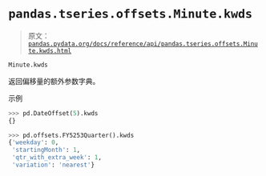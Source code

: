 # `pandas.tseries.offsets.Minute.kwds`

> 原文：[`pandas.pydata.org/docs/reference/api/pandas.tseries.offsets.Minute.kwds.html`](https://pandas.pydata.org/docs/reference/api/pandas.tseries.offsets.Minute.kwds.html)

```py
Minute.kwds
```

返回偏移量的额外参数字典。

示例

```py
>>> pd.DateOffset(5).kwds
{} 
```

```py
>>> pd.offsets.FY5253Quarter().kwds
{'weekday': 0,
 'startingMonth': 1,
 'qtr_with_extra_week': 1,
 'variation': 'nearest'} 
```
